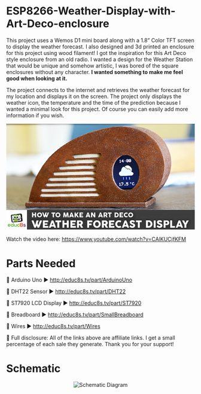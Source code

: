 # ESP8266-Weather-Display-with-Art-Deco-enclosure

This project uses a Wemos D1 mini board along with a 1.8” Color TFT screen to display the weather forecast. I also designed and 3d printed an enclosure for this project using wood filament! I got the inspiration for this Art Deco style enclosure from an old radio. I wanted a design for the Weather Station that would be unique and somehow artistic, I was bored of the square enclosures without any character. <b>I wanted something to make me feel good when looking at it.</b>

The project connects to the internet and retrieves the weather forecast for my location and displays it on the screen. The project only displays the weather icon, the temperature and the time of the prediction because I wanted a minimal look for this project. Of course you can easily add more information if you wish.

<p align="center">
  <img src="preview.png" alt="Final Result" width="640">
</p>

Watch the video here: https://www.youtube.com/watch?v=CAlKUCjfKFM

# Parts Needed
🛒 Arduino Uno ▶         http://educ8s.tv/part/ArduinoUno

🛒 DHT22 Sensor ▶        http://educ8s.tv/part/DHT22

🛒 ST7920 LCD Display ▶  http://educ8s.tv/part/ST7920

🛒 Breadboard ▶          http://educ8s.tv/part/SmallBreadboard

🛒 Wires ▶               http://educ8s.tv/part/Wires


💖 Full disclosure: All of the links above are affiliate links. I get a small percentage of each sale they generate. Thank you for your support!

# Schematic

<p align="center">
  <img src="SchematicST7920.png" alt="Schematic Diagram" width="640">
</p>

